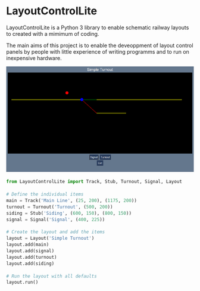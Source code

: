 # LayoutControlLite
LayoutControlLite is a Python 3 library to enable schematic railway layouts to created with
a mimimum of coding.

The main aims of this project is to enable the deveoppment of layout control panels by people
with little experience of writing programms and to run on inexpensive hardware.

![turnout demo](simple_turnout.png)

```python
from LayoutControlLite import Track, Stub, Turnout, Signal, Layout

# Define the individual items
main = Track('Main Line', (25, 200), (1175, 200))
turnout = Turnout('Turnout', (500, 200))
siding = Stub('Siding', (600, 150), (800, 150))
signal = Signal('Signal', (400, 225))

# Create the layout and add the items
layout = Layout('Simple Turnout')
layout.add(main)
layout.add(signal)
layout.add(turnout)
layout.add(siding)

# Run the layout with all defaults
layout.run()
```